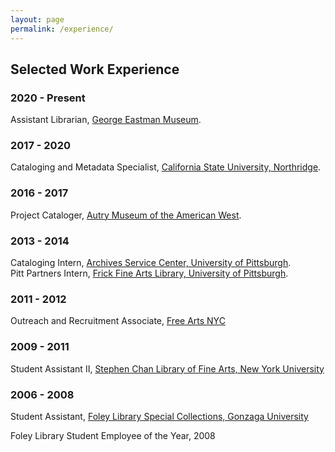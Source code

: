 ```yaml
---
layout: page
permalink: /experience/
---
```

## Selected Work Experience
### 2020 - Present
Assistant Librarian, [George Eastman Museum](https://www.eastman.org/richard-and-ronay-menschel-library).
### 2017 - 2020
Cataloging and Metadata Specialist, [California State University, Northridge](http://library.csun.edu/).
### 2016 - 2017
Project Cataloger, [Autry Museum of the American West](https://theautry.org/research-collections/library-and-archives-autry).
### 2013 - 2014
Cataloging Intern, [Archives Service Center, University of Pittsburgh](http://www.library.pitt.edu/archives-service-center).  
Pitt Partners Intern, [Frick Fine Arts Library, University of Pittsburgh](http://library.pitt.edu/fine-arts).
### 2011 - 2012
Outreach and Recruitment Associate, [Free Arts NYC](freeartsnyc.org)
### 2009 - 2011
Student Assistant II, [Stephen Chan Library of Fine Arts, New York University](https://www.nyu.edu/gsas/dept/fineart/research/library-ifa.htm)
### 2006 - 2008
Student Assistant, [Foley Library Special Collections, Gonzaga University](https://www.gonzaga.edu/foley-library/university-archives-and-special-collections)

Foley Library Student Employee of the Year, 2008
